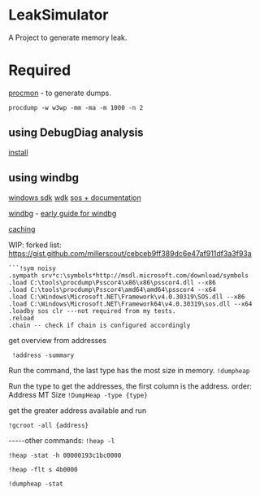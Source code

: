 # LeakSimulator

A Project to generate memory leak.


# Required

[procmon](https://docs.microsoft.com/en-us/sysinternals/downloads/procdump) - to generate dumps.
```
procdump -w w3wp -mm -ma -m 1000 -n 2
```
## using DebugDiag analysis
 [install](https://techcommunity.microsoft.com/t5/iis-support-blog/debugdiag-2-update-3-rtw/ba-p/457874)

## using windbg
[windows sdk](https://developer.microsoft.com/en-us/windows/downloads/sdk-archive/)
[wdk](https://docs.microsoft.com/pt-br/windows-hardware/drivers/download-the-wdk)
[sos + documentation](https://docs.microsoft.com/en-us/dotnet/framework/tools/sos-dll-sos-debugging-extension) 

[windbg](https://docs.microsoft.com/en-us/windows-hardware/drivers/debugger/debugger-download-tools) -  [early guide for windbg](https://docs.microsoft.com/en-us/windows-hardware/drivers/debugger/debugging-managed-code)

[caching](https://docs.microsoft.com/en-us/windows-hardware/drivers/debugger/symbol-path)

WIP:
forked list: https://gist.github.com/millerscout/cebceb9ff389dc6e47af911df3a3f93a
``` 
```!sym noisy
.sympath srv*c:\symbols*http://msdl.microsoft.com/download/symbols
.load C:\tools\procdump\Psscor4\x86\x86\psscor4.dll --x86
.load C:\tools\procdump\Psscor4\amd64\amd64\psscor4 --x64
.load C:\Windows\Microsoft.NET\Framework\v4.0.30319\SOS.dll --x86
.load C:\Windows\Microsoft.NET\Framework64\v4.0.30319\sos.dll --x64
.loadby sos clr ---not required from my tests.
.reload
.chain -- check if chain is configured accordingly
```

get overview from addresses
```
 !address -summary
```

Run the command, the last type has the most size in memory.
```!dumpheap ```

Run the type to get the addresses, the first column is the address.
order: Address               MT     Size
```!DumpHeap -type {type}```

get the greater address available and run 

```!gcroot -all {address}```


-----other commands:
```!heap -l```

```!heap -stat -h 00000193c1bc0000```

```!heap -flt s 4b0000 ```

```!dumpheap -stat ```



```
